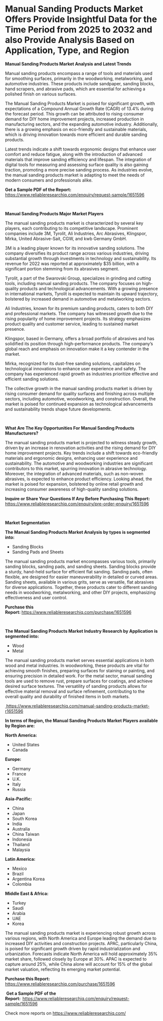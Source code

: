 <p><h1>Manual Sanding Products Market Offers Provide Insightful Data for the Time Period from 2025 to 2032 and also Provide Analysis Based on Application, Type, and Region</h1></p><p><strong>Manual Sanding Products Market Analysis and Latest Trends</strong></p>
<p><p>Manual sanding products encompass a range of tools and materials used for smoothing surfaces, primarily in the woodworking, metalworking, and automotive industries. These products include sandpaper, sanding blocks, hand scrapers, and abrasive pads, which are essential for achieving a polished finish on various surfaces.</p><p>The Manual Sanding Products Market is poised for significant growth, with expectations of a Compound Annual Growth Rate (CAGR) of 13.4% during the forecast period. This growth can be attributed to rising consumer demand for DIY home improvement projects, increased production in manufacturing sectors, and the expanding automotive industry. Additionally, there is a growing emphasis on eco-friendly and sustainable materials, which is driving innovation towards more efficient and durable sanding products.</p><p>Latest trends indicate a shift towards ergonomic designs that enhance user comfort and reduce fatigue, along with the introduction of advanced materials that improve sanding efficiency and lifespan. The integration of digital tools for measuring and assessing surface quality is also gaining traction, promoting a more precise sanding process. As industries evolve, the manual sanding products market is adapting to meet the needs of modern consumers and professionals alike.</p></p>
<p><strong>Get a Sample PDF of the Report:&nbsp;</strong> <a href="https://www.reliableresearchiq.com/enquiry/request-sample/1651596?utm_campaign=3048&utm_medium=2&utm_source=Github&utm_content=ia&utm_term=23032025&utm_id=manual-sanding-products">https://www.reliableresearchiq.com/enquiry/request-sample/1651596</a></p>
<p>&nbsp;</p>
<p><strong>Manual Sanding Products Major Market Players</strong></p>
<p><p>The manual sanding products market is characterized by several key players, each contributing to its competitive landscape. Prominent companies include 3M, Tyrolit, Ali Industries, Arc Abrasives, Klingspor, Mirka, United Abrasive-Sait, CGW, and kwb Germany GmbH.</p><p>3M is a leading player known for its innovative sanding solutions. The company diversifies its product range across various industries, driving substantial growth through investments in technology and sustainability. Its revenue for 2022 was reported at approximately $35 billion, with a significant portion stemming from its abrasives segment.</p><p>Tyrolit, a part of the Swarovski Group, specializes in grinding and cutting tools, including manual sanding products. The company focuses on high-quality products and technological advancements. With a growing presence in international markets, Tyrolit is expected to maintain its upward trajectory, bolstered by increased demand in automotive and metalworking sectors.</p><p>Ali Industries, known for its premium sanding products, caters to both DIY and professional markets. The company has witnessed growth due to the rising popularity of home improvement projects. Its strategy emphasizes product quality and customer service, leading to sustained market presence.</p><p>Klingspor, based in Germany, offers a broad portfolio of abrasives and has solidified its position through high-performance products. The company’s global reach and emphasis on innovation make it a key contender in the market. </p><p>Mirka, recognized for its dust-free sanding solutions, capitalizes on technological innovations to enhance user experience and safety. The company has experienced rapid growth as industries prioritize effective and efficient sanding solutions.</p><p>The collective growth in the manual sanding products market is driven by rising consumer demand for quality surfaces and finishing across multiple sectors, including automotive, woodworking, and construction. Overall, the market is poised for continued expansion as technological advancements and sustainability trends shape future developments.</p></p>
<p>&nbsp;</p>
<p><strong>What Are The Key Opportunities For Manual Sanding Products Manufacturers?</strong></p>
<p><p>The manual sanding products market is projected to witness steady growth, driven by an increase in renovation activities and the rising demand for DIY home improvement projects. Key trends include a shift towards eco-friendly materials and ergonomic designs, enhancing user experience and sustainability. The automotive and woodworking industries are significant contributors to this market, spurring innovation in abrasive technology. Moreover, the integration of advanced materials, such as non-woven abrasives, is expected to enhance product efficiency. Looking ahead, the market is poised for expansion, bolstered by online retail growth and increasing consumer awareness of high-quality sanding solutions.</p></p>
<p><strong>Inquire or Share Your Questions If Any Before Purchasing This Report:</strong> <a href="https://www.reliableresearchiq.com/enquiry/pre-order-enquiry/1651596?utm_campaign=3048&utm_medium=2&utm_source=Github&utm_content=ia&utm_term=23032025&utm_id=manual-sanding-products">https://www.reliableresearchiq.com/enquiry/pre-order-enquiry/1651596</a></p>
<p>&nbsp;</p>
<p><strong>Market Segmentation</strong></p>
<p><strong>The Manual Sanding Products Market Analysis by types is segmented into:</strong></p>
<p><ul><li>Sanding Blocks</li><li>Sanding Pads and Sheets</li></ul></p>
<p><p>The manual sanding products market encompasses various tools, primarily sanding blocks, sanding pads, and sanding sheets. Sanding blocks provide a sturdy, hand-held surface for efficient flat sanding. Sanding pads, often flexible, are designed for easier maneuverability in detailed or curved areas. Sanding sheets, available in various grits, serve as versatile, flat abrasives for diverse applications. Together, these products cater to different sanding needs in woodworking, metalworking, and other DIY projects, emphasizing effectiveness and user control.</p></p>
<p><strong>Purchase this Report:&nbsp;</strong><a href="https://www.reliableresearchiq.com/purchase/1651596?utm_campaign=3048&utm_medium=2&utm_source=Github&utm_content=ia&utm_term=23032025&utm_id=manual-sanding-products">https://www.reliableresearchiq.com/purchase/1651596</a></p>
<p>&nbsp;</p>
<p><strong>The Manual Sanding Products Market Industry Research by Application is segmented into:</strong></p>
<p><ul><li>Wood</li><li>Metal</li></ul></p>
<p><p>The manual sanding products market serves essential applications in both wood and metal industries. In woodworking, these products are vital for achieving smooth finishes, preparing surfaces for staining or painting, and ensuring precision in detailed work. For the metal sector, manual sanding tools are used to remove rust, prepare surfaces for coatings, and achieve desired surface textures. The versatility of sanding products allows for effective material removal and surface refinement, contributing to the overall quality and durability of finished items in both markets.</p></p>
<p><a href="https://www.reliableresearchiq.com/manual-sanding-products-market-r1651596?utm_campaign=3048&utm_medium=2&utm_source=Github&utm_content=ia&utm_term=23032025&utm_id=manual-sanding-products">&nbsp;https://www.reliableresearchiq.com/manual-sanding-products-market-r1651596</a></p>
<p><strong>In terms of Region, the Manual Sanding Products Market Players available by Region are:</strong></p>
<p>
    <p> <strong> North America: </strong>
        <ul>
            <li>United States</li>
            <li>Canada</li>
        </ul>
        </p> 
    <p> <strong> Europe: </strong>
        <ul>
            <li>Germany</li>
            <li>France</li>
            <li>U.K.</li>
            <li>Italy</li>
            <li>Russia</li>
        </ul>
        </p> 
    <p> <strong> Asia-Pacific: </strong>
        <ul>
            <li>China</li>
            <li>Japan</li>
            <li>South Korea</li>
            <li>India</li>
            <li>Australia</li>
            <li>China Taiwan</li>
            <li>Indonesia</li>
            <li>Thailand</li>
            <li>Malaysia</li>
        </ul>
        </p> 
    <p> <strong> Latin America: </strong>
        <ul>
            <li>Mexico</li>
            <li>Brazil</li>
            <li>Argentina Korea</li>
            <li>Colombia</li>
        </ul>
        </p> 
    <p> <strong> Middle East & Africa: </strong>
        <ul>
            <li>Turkey</li>
            <li>Saudi</li>
            <li>Arabia</li>
            <li>UAE</li>
            <li>Korea</li>
        </ul>
    </p>
    </p>
<p><p>The manual sanding products market is experiencing robust growth across various regions, with North America and Europe leading the demand due to increased DIY activities and construction projects. APAC, particularly China, is poised for significant growth driven by rapid industrialization and urbanization. Forecasts indicate North America will hold approximately 35% market share, followed closely by Europe at 30%. APAC is expected to capture around 25%, while China alone will account for 15% of the global market valuation, reflecting its emerging market potential.</p></p>
<p><strong>Purchase this Report: </strong><a href="https://www.reliableresearchiq.com/purchase/1651596?utm_campaign=3048&utm_medium=2&utm_source=Github&utm_content=ia&utm_term=23032025&utm_id=manual-sanding-products">https://www.reliableresearchiq.com/purchase/1651596</a></p>
<p>&nbsp;<strong>Get a Sample PDF of the Report:&nbsp;&nbsp;</strong><a href="https://www.reliableresearchiq.com/enquiry/request-sample/1651596?utm_campaign=3048&utm_medium=2&utm_source=Github&utm_content=ia&utm_term=23032025&utm_id=manual-sanding-products">https://www.reliableresearchiq.com/enquiry/request-sample/1651596</a></p>
<p><strong></strong></p>
<p>Check more reports on <a href="https://www.reliableresearchiq.com/?utm_campaign=3048&utm_medium=2&utm_source=Github&utm_content=ia&utm_term=23032025&utm_id=manual-sanding-products">https://www.reliableresearchiq.com/</a></p>